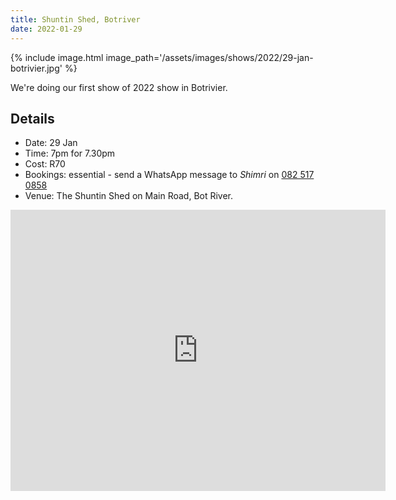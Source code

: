 ```yaml
---
title: Shuntin Shed, Botriver
date: 2022-01-29
---
```


{% include image.html image_path='/assets/images/shows/2022/29-jan-botrivier.jpg' %}

We're doing our first show of 2022 show in Botrivier.

## Details

- Date: 29 Jan
- Time: 7pm for 7.30pm
- Cost: R70
- Bookings: essential - send a WhatsApp message to _Shimri_ on [082 517 0858](tel:+825170858)
- Venue: The Shuntin Shed on Main Road, Bot River.

<a href="https://g.page/TheShuntinShed?share">
<iframe src="https://www.google.com/maps/embed?pb=!1m18!1m12!1m3!1d3298.875337406189!2d19.20407511539144!3d-34.22620134512811!2m3!1f0!2f0!3f0!3m2!1i1024!2i768!4f13.1!3m3!1m2!1s0x1dcdd9bc0ff69f69%3A0xf4a41d1ea7dc4bcf!2sThe%20Shuntin%20Shed%20Bot%20River!5e0!3m2!1sen!2sza!4v1642329110434!5m2!1sen!2sza" width="600" height="450" style="border:0;" allowfullscreen="" loading="lazy"></iframe>
</a>
